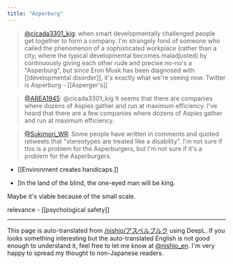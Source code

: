 ```yaml
---
title: "Asperburg"
---
```


> [@cicada3301_kig](https://twitter.com/cicada3301_kig/status/1593161285457555457?s=46&t=5ol-lJZq58TjbvEmxDO1iw): when smart developmentally challenged people get together to form a company. I'm strangely fond of someone who called the phenomenon of a sophisticated workplace (rather than a city, where the typical developmental becomes maladjusted) by continuously giving each other rude and precise no-no's a "Asperburg", but since Eron Musk has been diagnosed with [[developmental disorder]], it's exactly what we're seeing now. Twitter is Asperburg
    - [[Asperger's]]

> [@AREA1945](https://twitter.com/area1945/status/1593162023990603776?s=46&t=5ol-lJZq58TjbvEmxDO1iw): @cicada3301_kig It seems that there are companies where dozens of Aspies gather and run at maximum efficiency. I've heard that there are a few companies where dozens of Aspies gather and run at maximum efficiency.

> [@Sukimori_WR](https://twitter.com/sukimori_wr/status/1593216201710526464?s=46&t=5ol-lJZq58TjbvEmxDO1iw): Some people have written in comments and quoted retweets that "stereotypes are treated like a disability". I'm not sure if this is a problem for the Asperburgers, but I'm not sure if it's a problem for the Asperburgers.

- [[Environment creates handicaps.]]

- [In the land of the blind, the one-eyed man will be king.


Maybe it's viable because of the small scale.

relevance
    - [[psychological safety]]

---
This page is auto-translated from [/nishio/アスペルブルク](https://scrapbox.io/nishio/アスペルブルク) using DeepL. If you looks something interesting but the auto-translated English is not good enough to understand it, feel free to let me know at [@nishio_en](https://twitter.com/nishio_en). I'm very happy to spread my thought to non-Japanese readers.
